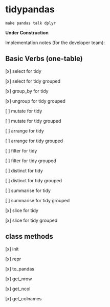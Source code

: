 # tidypandas
`make pandas talk dplyr`

**Under Construction**

Implementation notes (for the developer team):

## Basic Verbs (one-table)

[x] select for tidy

[x] select for tidy grouped

[x] group_by for tidy

[x] ungroup for tidy grouped

[ ] mutate for tidy

[ ] mutate for tidy grouped

[ ] arrange for tidy

[ ] arrange for tidy grouped

[ ] filter for tidy

[ ] filter for tidy grouped

[ ] distinct for tidy

[ ] distinct for tidy grouped

[ ] summarise for tidy

[ ] summarise for tidy grouped

[x] slice for tidy

[x] slice for tidy grouped

## class methods

[x] init

[x] repr

[x] to_pandas

[x] get_nrow

[x] get_ncol

[x] get_colnames
